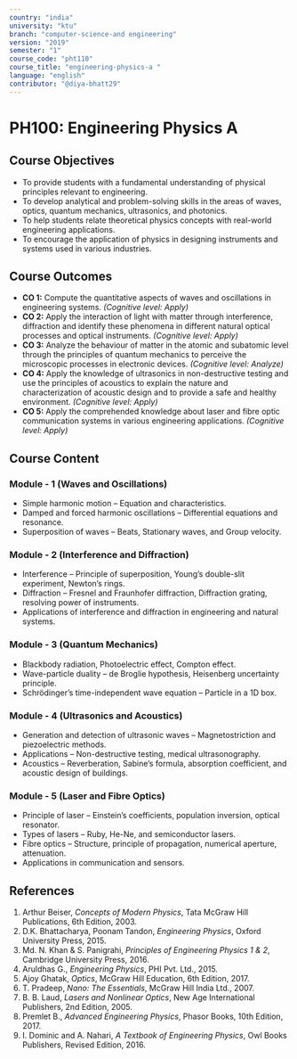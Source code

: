 ```yaml
---
country: "india"
university: "ktu"
branch: "computer-science-and engineering"
version: "2019"
semester: "1"
course_code: "pht110"
course_title: "engineering-physics-a "
language: "english"
contributor: "@diya-bhatt29"
---
```


# PH100: Engineering Physics A

## Course Objectives
* To provide students with a fundamental understanding of physical principles relevant to engineering.
* To develop analytical and problem-solving skills in the areas of waves, optics, quantum mechanics, ultrasonics, and photonics.
* To help students relate theoretical physics concepts with real-world engineering applications.
* To encourage the application of physics in designing instruments and systems used in various industries.

## Course Outcomes
* **CO 1:** Compute the quantitative aspects of waves and oscillations in engineering systems. *(Cognitive level: Apply)*
* **CO 2:** Apply the interaction of light with matter through interference, diffraction and identify these phenomena in different natural optical processes and optical instruments. *(Cognitive level: Apply)*
* **CO 3:** Analyze the behaviour of matter in the atomic and subatomic level through the principles of quantum mechanics to perceive the microscopic processes in electronic devices. *(Cognitive level: Analyze)*
* **CO 4:** Apply the knowledge of ultrasonics in non-destructive testing and use the principles of acoustics to explain the nature and characterization of acoustic design and to provide a safe and healthy environment. *(Cognitive level: Apply)*
* **CO 5:** Apply the comprehended knowledge about laser and fibre optic communication systems in various engineering applications. *(Cognitive level: Apply)*

## Course Content

### Module - 1 (Waves and Oscillations)
* Simple harmonic motion – Equation and characteristics.
* Damped and forced harmonic oscillations – Differential equations and resonance.
* Superposition of waves – Beats, Stationary waves, and Group velocity.

### Module - 2 (Interference and Diffraction)
* Interference – Principle of superposition, Young’s double-slit experiment, Newton’s rings.
* Diffraction – Fresnel and Fraunhofer diffraction, Diffraction grating, resolving power of instruments.
* Applications of interference and diffraction in engineering and natural systems.

### Module - 3 (Quantum Mechanics)
* Blackbody radiation, Photoelectric effect, Compton effect.
* Wave-particle duality – de Broglie hypothesis, Heisenberg uncertainty principle.
* Schrödinger’s time-independent wave equation – Particle in a 1D box.

### Module - 4 (Ultrasonics and Acoustics)
* Generation and detection of ultrasonic waves – Magnetostriction and piezoelectric methods.
* Applications – Non-destructive testing, medical ultrasonography.
* Acoustics – Reverberation, Sabine’s formula, absorption coefficient, and acoustic design of buildings.

### Module - 5 (Laser and Fibre Optics)
* Principle of laser – Einstein’s coefficients, population inversion, optical resonator.
* Types of lasers – Ruby, He-Ne, and semiconductor lasers.
* Fibre optics – Structure, principle of propagation, numerical aperture, attenuation.
* Applications in communication and sensors.

## References
1. Arthur Beiser, *Concepts of Modern Physics*, Tata McGraw Hill Publications, 6th Edition, 2003.  
2. D.K. Bhattacharya, Poonam Tandon, *Engineering Physics*, Oxford University Press, 2015.  
3. Md. N. Khan & S. Panigrahi, *Principles of Engineering Physics 1 & 2*, Cambridge University Press, 2016.  
4. Aruldhas G., *Engineering Physics*, PHI Pvt. Ltd., 2015.  
5. Ajoy Ghatak, *Optics*, McGraw Hill Education, 6th Edition, 2017.  
6. T. Pradeep, *Nano: The Essentials*, McGraw Hill India Ltd., 2007.  
7. B. B. Laud, *Lasers and Nonlinear Optics*, New Age International Publishers, 2nd Edition, 2005.  
8. Premlet B., *Advanced Engineering Physics*, Phasor Books, 10th Edition, 2017.  
9. I. Dominic and A. Nahari, *A Textbook of Engineering Physics*, Owl Books Publishers, Revised Edition, 2016.
